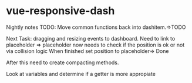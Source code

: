 # vue-responsive-dash

Nightly notes TODO:
Move common functions back into dashitem.=>TODO

Next Task: dragging and resizing events to dashboard.
Need to link to placeholder => placeholder now needs to check if the position is ok or not via collision logic
When finished set position to placeholder=> Done

After this need to create compacting methods.

Look at variables and determine if a getter is more appropiate